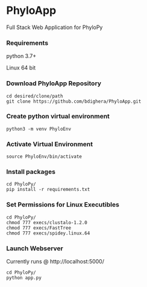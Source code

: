 # PhyloApp
Full Stack Web Application for PhyloPy
### Requirements
python 3.7+

Linux 64 bit
### Download PhyloApp Repository
```
cd desired/clone/path
git clone https://github.com/bdighera/PhyloApp.git
```
### Create python virtual environment
```
python3 -m venv PhyloEnv
```
### Activate Virtual Environment
```
source PhyloEnv/bin/activate
```

### Install packages
```
cd PhyloPy/
pip install -r requirements.txt
```
### Set Permissions for Linux Executibles
```
cd PhyloPy/
chmod 777 execs/clustalo-1.2.0
chmod 777 execs/FastTree
chmod 777 execs/spidey.linux.64
```

### Launch Webserver
Currently runs @ http://localhost:5000/
```
cd PhyloPy/
python app.py
```

